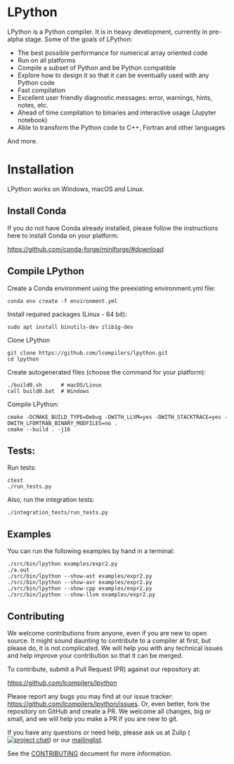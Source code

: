 # LPython

LPython is a Python compiler. It is in heavy development, currently in
pre-alpha stage. Some of the goals of LPython:

* The best possible performance for numerical array oriented code
* Run on all platforms
* Compile a subset of Python and be Python compatible
* Explore how to design it so that it can be eventually used with any Python
  code
* Fast compilation
* Excellent user friendly diagnostic messages: error, warnings, hints, notes,
  etc.
* Ahead of time compilation to binaries and interactive usage (Jupyter
  notebook)
* Able to transform the Python code to C++, Fortran and other languages

And more.

# Installation

LPython works on Windows, macOS and Linux.

## Install Conda

If you do not have Conda already installed, please follow the instructions
here to install Conda on your platform:

https://github.com/conda-forge/miniforge/#download

## Compile LPython

Create a Conda environment using the preexisting environment.yml file:

    conda env create -f environment.yml

Install required packages (Linux - 64 bit):

    sudo apt install binutils-dev zlib1g-dev

Clone LPython

    git clone https://github.com/lcompilers/lpython.git
    cd lpython

Create autogenerated files (choose the command for your platform):

    ./build0.sh      # macOS/Linux
    call build0.bat  # Windows

Compile LPython:

    cmake -DCMAKE_BUILD_TYPE=Debug -DWITH_LLVM=yes -DWITH_STACKTRACE=yes -DWITH_LFORTRAN_BINARY_MODFILES=no .
    cmake --build . -j16

## Tests:

Run tests:

    ctest
    ./run_tests.py

Also, run the integration tests:

    ./integration_tests/run_tests.py

## Examples

You can run the following examples by hand in a terminal:

    ./src/bin/lpython examples/expr2.py
    ./a.out
    ./src/bin/lpython --show-ast examples/expr2.py
    ./src/bin/lpython --show-asr examples/expr2.py
    ./src/bin/lpython --show-cpp examples/expr2.py
    ./src/bin/lpython --show-llvm examples/expr2.py

## Contributing

We welcome contributions from anyone, even if you are new to open source. It
might sound daunting to contribute to a compiler at first, but please do, it is
not complicated. We will help you with any technical issues and help improve
your contribution so that it can be merged.

To contribute, submit a Pull Request (PR) against our repository at:

https://github.com/lcompilers/lpython

Please report any bugs you may find at our issue tracker: https://github.com/lcompilers/lpython/issues.
Or, even better, fork the repository on GitHub and create a PR. We welcome all changes, big or small, and we will help you make a PR if you are new to git.

If you have any questions or need help, please ask us at Zulip ([![project chat](https://img.shields.io/badge/zulip-join_chat-brightgreen.svg)](https://lfortran.zulipchat.com/)) or our
[mailinglist](https://groups.io/g/lfortran).

See the [CONTRIBUTING](CONTRIBUTING.md) document for more information.
